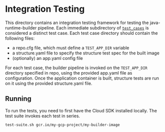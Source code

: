 # Integration Testing
This directory contains an integration testing framework for testing the java-runtime-builder 
pipeline. Each immediate subdirectory of [`test_cases`](test_cases) is considered a distinct test 
case. Each test case directory should contain the following files:
  * a repo.cfg file, which must define a `TEST_APP_DIR` variable
  * a structure.yaml file to specify the structure test spec for the built image
  * (optionally) an app.yaml config file

For each test case, the builder pipeline is invoked on the `TEST_APP_DIR` directory specified in 
repo, using the provided app.yaml file as configuration. Once the application container is built, 
structure tests are run on it using the provided structure.yaml file.

## Running
To run the tests, you need to first have the Cloud SDK installed locally. The test suite invokes 
each test in series.
```bash
test-suite.sh gcr.io/my-gcp-project/my-builder-image
```

